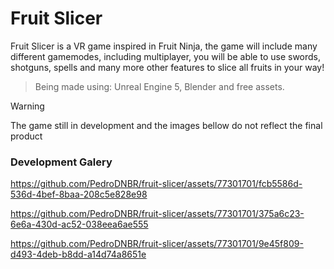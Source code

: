 # Fruit Slicer

Fruit Slicer is a VR game inspired in Fruit Ninja, the game will include many different gamemodes, including multiplayer, you will be able to use swords, shotguns, spells and many more other features to slice all fruits in your way!

> Being made using: Unreal Engine 5, Blender and free assets.

> [!WARNING]  
> The game still in development and the images bellow do not reflect the final product

### Development Galery

https://github.com/PedroDNBR/fruit-slicer/assets/77301701/fcb5586d-536d-4bef-8baa-208c5e828e98

https://github.com/PedroDNBR/fruit-slicer/assets/77301701/375a6c23-6e6a-430d-ac52-038eea6ae555

https://github.com/PedroDNBR/fruit-slicer/assets/77301701/9e45f809-d493-4deb-b8dd-a14d74a8651e
